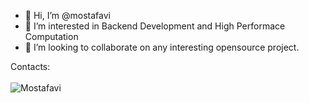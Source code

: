 - 👋 Hi, I’m @mostafavi
- 👀 I’m interested in Backend Development and High Performace Computation
- 💞️ I’m looking to collaborate on any interesting opensource project. 


<!---
mostafavi/mostafavi is a ✨ special ✨ repository because its `README.md` (this file) appears on your GitHub profile.
You can click the Preview link to take a look at your changes.
--->
Contacts: <br><br>
<a href="https://www.linkedin.com/in/mrmostafavi/">
  <img align="left" alt="Mostafavi" src="https://img.shields.io/badge/linkedin-informational?style=flat&logo=linkedin&logoColor=white&color=informational" />
</a>
